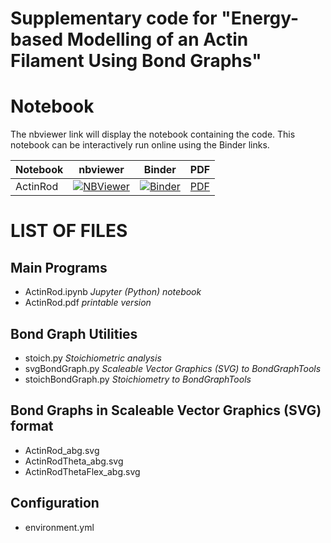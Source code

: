 # Supplementary code for "Energy-based Modelling of an Actin Filament Using Bond Graphs"

# Notebook

The nbviewer link will display the notebook containing the code. This notebook can be interactively run online using the Binder links.

Notebook | nbviewer | Binder | PDF
--- | --- | --- | ---
ActinRod|[![NBViewer](https://github.com/jupyter/design/blob/master/logos/Badges/nbviewer_badge.svg)](https://nbviewer.jupyter.org/github/gawthrop/ActinRod24/blob/main/ActinRod.ipynb)|[![Binder](https://mybinder.org/badge_logo.svg)](https://mybinder.org/v2/gh/gawthrop/ActinRod24/main?filepath=ActinRod.ipynb)|[PDF](https://github.com/gawthrop/ActinRod24/blob/main/ActinRod.pdf)

# LIST OF FILES

## Main Programs

- ActinRod.ipynb *Jupyter (Python) notebook*
- ActinRod.pdf  *printable version*
  
## Bond Graph Utilities

- stoich.py *Stoichiometric analysis*
- svgBondGraph.py *Scaleable Vector Graphics (SVG) to BondGraphTools*
- stoichBondGraph.py *Stoichiometry to BondGraphTools*

## Bond Graphs in Scaleable Vector Graphics (SVG) format
- ActinRod_abg.svg 
- ActinRodTheta_abg.svg
- ActinRodThetaFlex_abg.svg

## Configuration
- environment.yml
